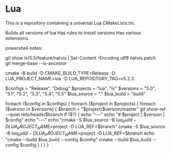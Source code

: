 # Lua

This is a repository containing a universal Lua CMakeLists.txt.

Builds all versions of lua
Has rules to install versions
Has various extensions.


powershell notes:

git show lx/5.5/feature/natvis | Set-Content -Encoding utf8 natvis.patch  
git merge-base --is-ancestor <maybe-ancestor-commit> <descendant-commit>

cmake -B build -D CMAKE_BUILD_TYPE=Release -D LUA_PROJECT_NAME=lua -D LUA_REPOSITORY_TAG=v5.2.3

$configs = "Release", "Debug"
$projects = "lua", "lx"
$versions = "5.0", "5.1", "5.2", "5.3", "5.4", "5.5"
$lua_source = "."
$lua_build = "build"

foreach ($config in $configs) {
  foreach ($project in $projects) {
    foreach ($version in $versions) {
      $branch = "$project/$version/master"
      git show-ref --quiet refs/heads/$branch
      if ($?) {
        echo "---"
        echo "# $project | $version | $config"
        echo "---"
        echo "cmake -S $lua_source -B $lua_build -D LUA_PROJECT_NAME=$project -D LUA_REF=$branch"
        cmake -S $lua_source -B $lua_build -D LUA_PROJECT_NAME=$project -D LUA_REF=$branch
        echo "cmake --build $lua_build --config $config"
        cmake --build $lua_build --config $config
      }
    }
  }
}

